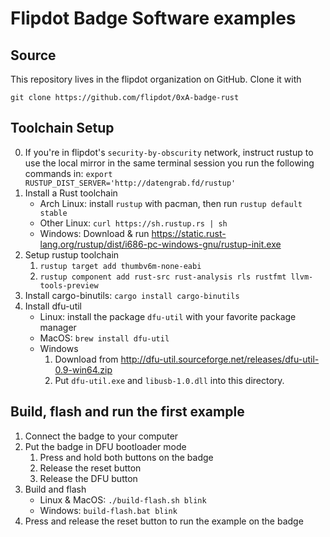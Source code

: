 # Flipdot Badge Software examples

## Source

This repository lives in the flipdot organization on GitHub. Clone it with

```
git clone https://github.com/flipdot/0xA-badge-rust
```

## Toolchain Setup

0. If you're in flipdot's `security-by-obscurity` network, instruct rustup to use the local mirror
   in the same terminal session you run the following commands in:
   `export RUSTUP_DIST_SERVER='http://datengrab.fd/rustup'`
1. Install a Rust toolchain
   * Arch Linux: install `rustup` with pacman, then run `rustup default stable`
   * Other Linux: `curl https://sh.rustup.rs | sh`
   * Windows: Download & run <https://static.rust-lang.org/rustup/dist/i686-pc-windows-gnu/rustup-init.exe>
2. Setup rustup toolchain
   1. `rustup target add thumbv6m-none-eabi`
   2. `rustup component add rust-src rust-analysis rls rustfmt llvm-tools-preview`
3. Install cargo-binutils: `cargo install cargo-binutils`
4. Install dfu-util
   * Linux: install the package `dfu-util` with your favorite package manager
   * MacOS: `brew install dfu-util`
   * Windows
     1. Download from <http://dfu-util.sourceforge.net/releases/dfu-util-0.9-win64.zip>
     2. Put `dfu-util.exe` and `libusb-1.0.dll` into this directory.

## Build, flash and run the first example

1. Connect the badge to your computer
2. Put the badge in DFU bootloader mode
   1. Press and hold both buttons on the badge
   2. Release the reset button
   3. Release the DFU button
3. Build and flash
   * Linux & MacOS: `./build-flash.sh blink`
   * Windows: `build-flash.bat blink`
4. Press and release the reset button to run the example on the badge
